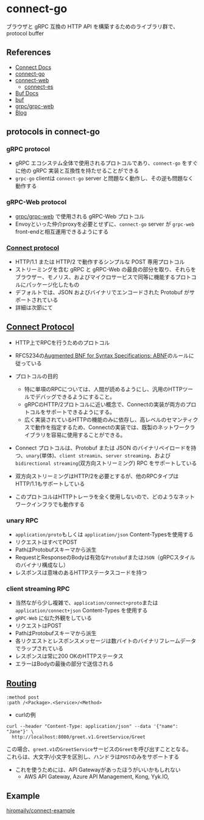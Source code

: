 # connect-go

ブラウザと gRPC 互換の HTTP API を構築するためのライブラリ群で、protocol buffer

## References

- [Connect Docs](https://connect.build/docs/introduction)
- [connect-go](https://github.com/bufbuild/connect-go)
- [connect-web](https://www.npmjs.com/package/@bufbuild/connect-web)
  - [connect-es](https://github.com/bufbuild/connect-es)
- [Buf Docs](https://docs.buf.build/installation)
- [buf](https://github.com/bufbuild/buf)
- [grpc/grpc-web](https://github.com/grpc/grpc-web)
- [Blog](https://buf.build/blog)

## protocols in connect-go 
### gRPC protocol
- gRPC エコシステム全体で使用されるプロトコルであり、`connect-go` をすぐに他の gRPC 実装と互換性を持たせることができる
- `grpc-go` clientは `connect-go` server と問題なく動作し、その逆も問題なく動作する

### gRPC-Web protocol
- [grpc/grpc-web](https://github.com/grpc/grpc-web) で使用される gRPC-Web プロトコル
- Envoyといった仲介proxyを必要とせずに、`connect-go` server が `grpc-web` front-endと相互運用できるようにする

### [Connect protocol](https://connect.build/docs/protocol/)
- HTTP/1.1 または HTTP/2 で動作するシンプルな POST 専用プロトコル
- ストリーミングを含む gRPC と gRPC-Web の最良の部分を取り、それらをブラウザー、モノリス、およびマイクロサービスで同等に機能するプロトコルにパッケージ化したもの
- デフォルトでは、JSON およびバイナリでエンコードされた Protobuf がサポートされている
- 詳細は次節にて
## [Connect Protocol](https://connect.build/docs/protocol/)
- HTTP上でRPCを行うためのプロトコル
- RFC5234の[Augmented BNF for Syntax Specifications: ABNF](https://datatracker.ietf.org/doc/html/rfc5234.html)のルールに従っている

- プロトコルの目的
  - 特に単項のRPCについては、人間が読めるようにし、汎用のHTTPツールでデバッグできるようにすること。
  - gRPCのHTTP/2プロトコルに近い概念で、Connectの実装が両方のプロトコルをサポートできるようにする。
  - 広く実装されているHTTPの機能のみに依存し、高レベルのセマンティクスで動作を指定するため、Connectの実装では、既製のネットワークライブラリを容易に使用することができる。

- Connect プロトコルは、Protobuf または JSON のバイナリペイロードを持つ、`unary`(単体)、`client streamin`、`server streaming`、および`bidirectional streaming`(双方向ストリーミング) RPC をサポートしている
- 双方向ストリーミングはHTTP/2を必要とするが、他のRPCタイプはHTTP/1.1もサポートしている
- このプロトコルはHTTPトレーラを全く使用しないので、どのようなネットワークインフラでも動作する

### unary RPC
- `application/proto`もしくは `application/json` Content-Typesを使用する
- リクエストはすべてPOST
- PathはProtobufスキーマから派生
- RequestとResponseのBodyは有効な`Protobuf`または`JSON`（gRPCスタイルのバイナリ構成なし）
- レスポンスは意味のあるHTTPステータスコードを持つ

### client streaming RPC
- 当然ながら少し複雑で、`application/connect+proto`または`application/connect+json` Content-Types を使用する
- `gRPC-Web` に似た外観をしている
- リクエストはPOST
- PathはProtobufスキーマから派生
- 各リクエストとレスポンスメッセージは数バイトのバイナリフレームデータでラップされている
- レスポンスは常に200 OKのHTTPステータス
- エラーはBodyの最後の部分で送信される






## [Routing](https://connect.build/docs/go/routing)
```
:method post
:path /<Package>.<Service>/<Method>
```
- curlの例
```
curl --header "Content-Type: application/json" --data '{"name": "Jane"}' \
  http://localhost:8080/greet.v1.GreetService/Greet
```
この場合、`greet.v1`の`GreetService`サービスの`Greet`を呼び出すこととなる。
これらは、大文字/小文字を区別し、ハンドラは`POST`のみをサポートする


- これを使うためには、API Gatewayがあったほうがいいかもしれない
  - AWS API Gateway, Azure API Management, Kong, Yyk.IO, 

## Example
[hiromaily/connect-example](https://github.com/hiromaily/connect-example)